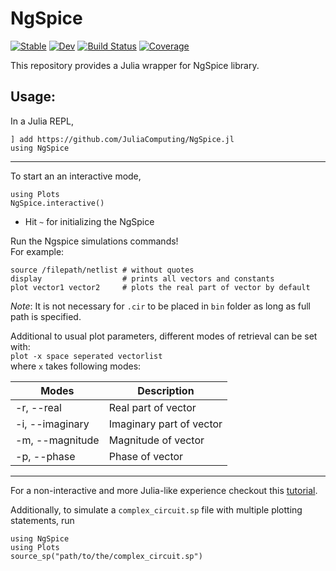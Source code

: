 # NgSpice

[![Stable](https://img.shields.io/badge/docs-stable-blue.svg)](https://JuliaComputing.github.io/NgSpice.jl/stable)
[![Dev](https://img.shields.io/badge/docs-dev-blue.svg)](https://JuliaComputing.github.io/NgSpice.jl/dev)
[![Build Status](https://github.com/JuliaComputing/NgSpice.jl/workflows/CI/badge.svg)](https://github.com/JuliaComputing/NgSpice.jl/actions)
[![Coverage](https://codecov.io/gh/JuliaComputing/NgSpice.jl/branch/master/graph/badge.svg)](https://codecov.io/gh/JuliaComputing/NgSpice.jl)


This repository provides a Julia wrapper for NgSpice library.

## Usage:

In a Julia REPL,
```
] add https://github.com/JuliaComputing/NgSpice.jl
using NgSpice
```
---

To start an an interactive mode,
```
using Plots
NgSpice.interactive()
```

- Hit `~` for initializing the NgSpice

Run the Ngspice simulations commands! <br>
For example:
```
source /filepath/netlist # without quotes
display                  # prints all vectors and constants
plot vector1 vector2     # plots the real part of vector by default
```


*Note*: It is not necessary for `.cir` to be placed in `bin` folder as long as full path is specified.

Additional to usual plot parameters, different modes of retrieval can be set with:<br>
  `plot -x space seperated vectorlist` <br>
  where `x` takes following modes:

| Modes | Description |
|---------|-------|
| -r, --real | Real part of vector|
| -i, --imaginary | Imaginary part of vector |
| -m, --magnitude | Magnitude of vector |
| -p, --phase | Phase of vector |

---
For a non-interactive and more Julia-like experience checkout this [tutorial](tutorials\mosfet.jl).

Additionally, to simulate a `complex_circuit.sp` file with multiple plotting statements, run
```
using NgSpice
using Plots
source_sp("path/to/the/complex_circuit.sp")
```
